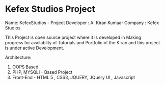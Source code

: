 Kefex Studios Project
=====================

Name: KefexStudios - Project
Developer :  A. Kiran Kumaar
Company : Kefex Studios

This Project is open source project where it is developed in Making progress for availablity of Tutorials and Portfolio of the 
Kiran and this project is under active Development.

Architecture:
1. OOPS Based
2. PHP, MYSQLI -  Based Project 
3. Front-End - HTML 5 , CSS3, JQUERY, JQuery UI , Javascript
